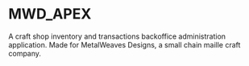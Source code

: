 # MWD_APEX
A craft shop inventory and transactions backoffice administration application. Made for MetalWeaves Designs, a small chain maille craft company.
